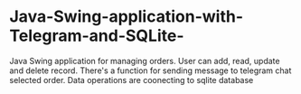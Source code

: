 # Java-Swing-application-with-Telegram-and-SQLite-
Java Swing application for managing orders. User can add, read, update and delete record. There's a function for sending message to telegram chat selected order. Data operations are coonecting to sqlite database
